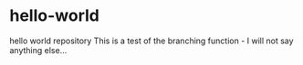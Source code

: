 # hello-world
hello world repository
This is a test of the branching function - I will not say anything else...
